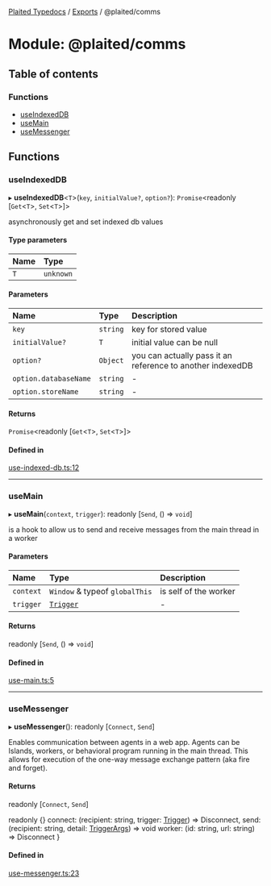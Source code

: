 [Plaited Typedocs](../README.md) / [Exports](../modules.md) / @plaited/comms

# Module: @plaited/comms

## Table of contents

### Functions

- [useIndexedDB](plaited_comms.md#useindexeddb)
- [useMain](plaited_comms.md#usemain)
- [useMessenger](plaited_comms.md#usemessenger)

## Functions

### useIndexedDB

▸ **useIndexedDB**<`T`\>(`key`, `initialValue?`, `option?`): `Promise`<readonly [`Get`<`T`\>, `Set`<`T`\>]\>

asynchronously get and set indexed db values

#### Type parameters

| Name | Type |
| :------ | :------ |
| `T` | `unknown` |

#### Parameters

| Name | Type | Description |
| :------ | :------ | :------ |
| `key` | `string` | key for stored value |
| `initialValue?` | `T` | initial value can be null |
| `option?` | `Object` | you can actually pass it an reference to another indexedDB |
| `option.databaseName` | `string` | - |
| `option.storeName` | `string` | - |

#### Returns

`Promise`<readonly [`Get`<`T`\>, `Set`<`T`\>]\>

#### Defined in

[use-indexed-db.ts:12](https://github.com/plaited/plaited/blob/997575f/libs/comms/src/use-indexed-db.ts#L12)

___

### useMain

▸ **useMain**(`context`, `trigger`): readonly [`Send`, () => `void`]

is a hook to allow us to send and receive messages from the main thread in a worker

#### Parameters

| Name | Type | Description |
| :------ | :------ | :------ |
| `context` | `Window` & typeof `globalThis` | is self of the worker |
| `trigger` | [`Trigger`](plaited.index.md#trigger) | - |

#### Returns

readonly [`Send`, () => `void`]

#### Defined in

[use-main.ts:5](https://github.com/plaited/plaited/blob/997575f/libs/comms/src/use-main.ts#L5)

___

### useMessenger

▸ **useMessenger**(): readonly [`Connect`, `Send`]

Enables communication between agents in a web app.
Agents can be Islands, workers, or behavioral program running in the main thread.
This allows for execution of the one-way message exchange pattern (aka
fire and forget).

#### Returns

readonly [`Connect`, `Send`]

readonly {}
  connect: (recipient: string, trigger: [Trigger](plaited.index.md#trigger)) => Disconnect,
  send: (recipient: string, detail: [TriggerArgs](plaited.index.md#triggerargs)) => void
  worker: (id: string, url: string) =>  Disconnect
}

#### Defined in

[use-messenger.ts:23](https://github.com/plaited/plaited/blob/997575f/libs/comms/src/use-messenger.ts#L23)
